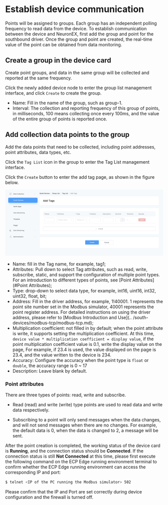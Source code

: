 # Establish device communication

 Points will be assigned to groups. Each group has an independent polling frequency to read data from the device. To establish communication between the device and NeuronEX, first add the group and point for the southbound driver. Once the group and point are created, the real-time value of the point can be obtained from data monitoring.

## Create a group in the device card

Create point groups, and data in the same group will be collected and reported at the same frequency.

Click the newly added device node to enter the group list management interface, and click `Create` to create the group.

* Name: Fill in the name of the group, such as group-1.
* Interval: The collection and reporting frequency of this group of points, in milliseconds, 100 means collecting once every 100ms, and the value of the entire group of points is reported once.


## Add collection data points to the group

Add the data points that need to be collected, including point addresses, point attributes, data types, etc.

Click the `Tag List` icon in the group to enter the Tag List management interface.

Click the `Create` button to enter the add tag page, as shown in the figure below.

![tags-add](./assets/tags-add.png)

* Name: fill in the Tag name, for example, tag1;
* Attributes: Pull down to select Tag attributes, such as read, write, subscribe, static, and support the configuration of multiple point types. For an introduction to different types of points, see [Point Attributes] (#Point Attributes);
* Type: drop-down to select data type, for example, int16, uint16, int32, uint32, float, bit;
* Address: Fill in the driver address, for example, 1!40001. 1 represents the point site number set in the Modbus simulator, 40001 represents the point register address. For detailed instructions on using the driver address, please refer to [Modbus Introduction and Use](.. /south-devices/modbus-tcp/modbus-tcp.md);
* Multiplication coefficient: not filled in by default; when the point attribute is write, it supports setting the multiplication coefficient. At this time, `device value * multiplication coefficient = display value`, if the point multiplication coefficient value is 0.1, write the display value on the page, For example, if 23.4 is used, the value displayed on the page is 23.4, and the value written to the device is 234.
* Accuracy: Configure the accuracy when the point type is `float` or `double`, the accuracy range is 0 ~ 17
* Description: Leave blank by default.

### Point attributes

There are three types of points: read, write and subscribe.

- Read (read) and write (write) type points are used to read data and write data respectively.

- Subscribing to a point will only send messages when the data changes, and will not send messages when there are no changes. For example, the default data is 0, when the data is changed to 2, a message will be sent. 

After the point creation is completed, the working status of the device card is **Running**, and the connection status should be **Connected**. If the connection status is still **Not Connected** at this time, please first execute the following command on the ECP Edge running environment terminal to confirm whether the ECP Edge running environment can access the corresponding IP and port:

```bash
$ telnet <IP of the PC running the Modbus simulator> 502
```

Please confirm that the IP and Port are set correctly during device configuration and the firewall is turned off.